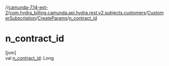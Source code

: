 //[camunda-7.14-ext-2](../../../../index.md)/[com.hydra_billing.camunda.api.hydra.rest.v2.subjects.customers](../../index.md)/[CustomerSubscription](../index.md)/[CreateParams](index.md)/[n_contract_id](n_contract_id.md)

# n_contract_id

[jvm]\
val [n_contract_id](n_contract_id.md): Long

